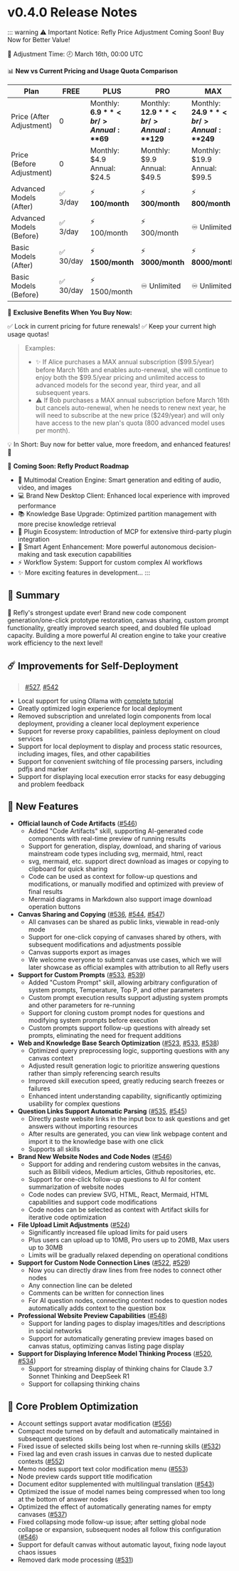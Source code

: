 # v0.4.0 Release Notes

::: warning ⚠️ Important Notice: Refly Price Adjustment Coming Soon! Buy Now for Better Value!

📅 Adjustment Time:
🕗 March 16th, 00:00 UTC

📊 **New vs Current Pricing and Usage Quota Comparison**

| Plan | FREE | PLUS | PRO | MAX |
|------|------|------|-----|-----|
| Price (After Adjustment) | 0 | Monthly: **$6.9** <br/> Annual: **$69** | Monthly: **$12.9** <br/> Annual: **$129** | Monthly: **$24.9** <br/> Annual: **$249** |
| Price (Before Adjustment) | 0 | Monthly: $4.9 <br/> Annual: $24.5 | Monthly: $9.9 <br/> Annual: $49.5 | Monthly: $19.9 <br/> Annual: $99.5 |
| Advanced Models (After) | ✅ 3/day | ⚡️ **100/month** | ⚡️ **300/month** | ⚡️ **800/month** |
| Advanced Models (Before) | ✅ 3/day | ⚡️ 100/month | ⚡️ 300/month | ♾️ Unlimited |
| Basic Models (After) | ✅ 30/day | ⚡️ **1500/month** | ⚡️ **3000/month** | ⚡️ **8000/month** |
| Basic Models (Before) | ✅ 30/day | ⚡️ 1500/month | ♾️ Unlimited | ♾️ Unlimited |

🎁 **Exclusive Benefits When You Buy Now:**

✅ Lock in current pricing for future renewals!
✅ Keep your current high usage quotas!

> Examples:
> - ✨ If Alice purchases a MAX annual subscription ($99.5/year) before March 16th and enables auto-renewal, she will continue to enjoy both the $99.5/year pricing and unlimited access to advanced models for the second year, third year, and all subsequent years.
> - ⚠️ If Bob purchases a MAX annual subscription before March 16th but cancels auto-renewal, when he needs to renew next year, he will need to subscribe at the new price ($249/year) and will only have access to the new plan's quota (800 advanced model uses per month).

💡 In Short:
Buy now for better value, more freedom, and enhanced features! 🚀

🚀 **Coming Soon: Refly Product Roadmap**

- 🎨 Multimodal Creation Engine: Smart generation and editing of audio, video, and images
- 💻 Brand New Desktop Client: Enhanced local experience with improved performance
- 📚 Knowledge Base Upgrade: Optimized partition management with more precise knowledge retrieval
- 🔌 Plugin Ecosystem: Introduction of MCP for extensive third-party plugin integration
- 🤖 Smart Agent Enhancement: More powerful autonomous decision-making and task execution capabilities
- ⚡️ Workflow System: Support for custom complex AI workflows
- ✨ More exciting features in development...
:::

## 🦹 Summary

🎉 Refly's strongest update ever! Brand new code component generation/one-click prototype restoration, canvas sharing, custom prompt functionality, greatly improved search speed, and doubled file upload capacity. Building a more powerful AI creation engine to take your creative work efficiency to the next level!

## ☄️ Improvements for Self-Deployment

> [#527](https://github.com/refly-ai/refly/pull/527), [#542](https://github.com/refly-ai/refly/pull/542)

- Local support for using Ollama with [complete tutorial](https://docs.refly.ai/guide/self-deploy/ollama)
- Greatly optimized login experience for local deployment
- Removed subscription and unrelated login components from local deployment, providing a cleaner local deployment experience
- Support for reverse proxy capabilities, painless deployment on cloud services
- Support for local deployment to display and process static resources, including images, files, and other capabilities
- Support for convenient switching of file processing parsers, including pdfjs and marker
- Support for displaying local execution error stacks for easy debugging and problem feedback

## 🌟 New Features

- **Official launch of Code Artifacts** ([#546](https://github.com/refly-ai/refly/pull/546))
  - Added "Code Artifacts" skill, supporting AI-generated code components with real-time preview of running results
  - Support for generation, display, download, and sharing of various mainstream code types including svg, mermaid, html, react
  - svg, mermaid, etc. support direct download as images or copying to clipboard for quick sharing
  - Code can be used as context for follow-up questions and modifications, or manually modified and optimized with preview of final results
  - Mermaid diagrams in Markdown also support image download operation buttons
- **Canvas Sharing and Copying** ([#536](https://github.com/refly-ai/refly/pull/536), [#544](https://github.com/refly-ai/refly/pull/544), [#547](https://github.com/refly-ai/refly/pull/547))
  - All canvases can be shared as public links, viewable in read-only mode
  - Support for one-click copying of canvases shared by others, with subsequent modifications and adjustments possible
  - Canvas supports export as images
  - We welcome everyone to submit canvas use cases, which we will later showcase as official examples with attribution to all Refly users
- **Support for Custom Prompts** ([#533](https://github.com/refly-ai/refly/pull/533), [#539](https://github.com/refly-ai/refly/pull/539))
  - Added "Custom Prompt" skill, allowing arbitrary configuration of system prompts, Temperature, Top P, and other parameters
  - Custom prompt execution results support adjusting system prompts and other parameters for re-running
  - Support for cloning custom prompt nodes for questions and modifying system prompts before execution
  - Custom prompts support follow-up questions with already set prompts, eliminating the need for frequent additions
- **Web and Knowledge Base Search Optimization** ([#523](https://github.com/refly-ai/refly/pull/523), [#533](https://github.com/refly-ai/refly/pull/533), [#538](https://github.com/refly-ai/refly/pull/538))
  - Optimized query preprocessing logic, supporting questions with any canvas context
  - Adjusted result generation logic to prioritize answering questions rather than simply referencing search results
  - Improved skill execution speed, greatly reducing search freezes or failures
  - Enhanced intent understanding capability, significantly optimizing usability for complex questions
- **Question Links Support Automatic Parsing** ([#535](https://github.com/refly-ai/refly/pull/535), [#545](https://github.com/refly-ai/refly/pull/545))
  - Directly paste website links in the input box to ask questions and get answers without importing resources
  - After results are generated, you can view link webpage content and import it to the knowledge base with one click
  - Supports all skills
- **Brand New Website Nodes and Code Nodes** ([#546](https://github.com/refly-ai/refly/pull/546))
  - Support for adding and rendering custom websites in the canvas, such as Bilibili videos, Medium articles, Github repositories, etc.
  - Support for one-click follow-up questions to AI for content summarization of website nodes
  - Code nodes can preview SVG, HTML, React, Mermaid, HTML capabilities and support code modifications
  - Code nodes can be selected as context with Artifact skills for iterative code optimization
- **File Upload Limit Adjustments** ([#524](https://github.com/refly-ai/refly/pull/524))
  - Significantly increased file upload limits for paid users
  - Plus users can upload up to 10MB, Pro users up to 20MB, Max users up to 30MB
  - Limits will be gradually relaxed depending on operational conditions
- **Support for Custom Node Connection Lines** ([#522](https://github.com/refly-ai/refly/pull/522), [#529](https://github.com/refly-ai/refly/pull/529))
  - Now you can directly draw lines from free nodes to connect other nodes
  - Any connection line can be deleted
  - Comments can be written for connection lines
  - For AI question nodes, connecting context nodes to question nodes automatically adds context to the question box
- **Professional Website Preview Capabilities** ([#548](https://github.com/refly-ai/refly/pull/548))
  - Support for landing pages to display images/titles and descriptions in social networks
  - Support for automatically generating preview images based on canvas status, optimizing canvas listing page display
- **Support for Displaying Inference Model Thinking Process** ([#520](https://github.com/refly-ai/refly/pull/520), [#534](https://github.com/refly-ai/refly/pull/534))
  - Support for streaming display of thinking chains for Claude 3.7 Sonnet Thinking and DeepSeek R1
  - Support for collapsing thinking chains

## 💫 Core Problem Optimization

- Account settings support avatar modification ([#556](https://github.com/refly-ai/refly/pull/556))
- Compact mode turned on by default and automatically maintained in subsequent questions
- Fixed issue of selected skills being lost when re-running skills ([#532](https://github.com/refly-ai/refly/pull/532))
- Fixed lag and even crash issues in canvas due to nested duplicate contexts ([#552](https://github.com/refly-ai/refly/pull/552))
- Memo nodes support text color modification menu ([#553](https://github.com/refly-ai/refly/pull/553))
- Node preview cards support title modification
- Document editor supplemented with multilingual translation ([#543](https://github.com/refly-ai/refly/pull/543))
- Optimized the issue of model names being compressed when too long at the bottom of answer nodes
- Optimized the effect of automatically generating names for empty canvases ([#537](https://github.com/refly-ai/refly/pull/537))
- Fixed collapsing mode follow-up issue; after setting global node collapse or expansion, subsequent nodes all follow this configuration ([#546](https://github.com/refly-ai/refly/pull/546))
- Support for default canvas without automatic layout, fixing node layout chaos issues
- Removed dark mode processing ([#531](https://github.com/refly-ai/refly/pull/531))
